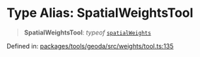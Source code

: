 # Type Alias: SpatialWeightsTool

> **SpatialWeightsTool**: *typeof* [`spatialWeights`](../variables/spatialWeights.md)

Defined in: [packages/tools/geoda/src/weights/tool.ts:135](https://github.com/GeoDaCenter/openassistant/blob/28e38a23cf528ccfe10391135d12fba8d3e385da/packages/tools/geoda/src/weights/tool.ts#L135)
